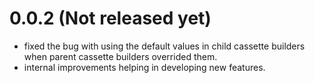 # 0.0.2 (Not released yet)

  * fixed the bug with using the default values in child cassette builders when parent cassette builders overrided them.
  * internal improvements helping in developing new features.